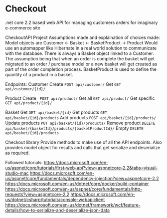 # Checkout

.net core 2.2 based web API for managing customers orders for imaginary e-commerce site

CheckoutAPI Project
Assumptions made and explaination of choices made:
Model objects are Customer <- Basket <- BasketProduct -> Product
Would use an automapper like Hibernate in a real world solution to communicate with the database.
There is always a Basket object linked to a Customer. The assumption being that when an order is complete the basket will get migrated to an order / purchase model or a new basket will get created as part of the order completion process.
BasketProduct is used to define the quantity of a product in a basket.

Endpoints:
Customer
Create `POST api/customer/`
Get `GET api/customer/{id}/`

Product
Create ` POST api/product/`
Get all `GET api/product/`
Get specific `GET api/product/{id}/`

Basket
Get `GET api/basket/{id}`
Get products `GET api/basket/{id}/products`
Add products `POST api/basket/{id}/products/`
Update products `PUT api/basket/{id}/products/`
Remove product `DELETE api/basket/{basketId}/products/{basketProductId}/`
Empty `DELETE api/basket/{id}/products`


Checkout library
Provide methods to make use of all the API endpoints.
Also provides model object for results and calls that get serialize and deserialize as required.


Followed tutorials: 
https://docs.microsoft.com/en-us/aspnet/core/tutorials/first-web-api?view=aspnetcore-2.2&tabs=visual-studio-mac
https://docs.microsoft.com/en-us/aspnet/core/fundamentals/dependency-injection?view=aspnetcore-2.2
https://docs.microsoft.com/en-us/dotnet/core/docker/build-container
https://docs.microsoft.com/en-us/aspnet/core/fundamentals/http-requests?view=aspnetcore-2.2
https://docs.microsoft.com/en-us/dotnet/csharp/tutorials/console-webapiclient
https://docs.microsoft.com/en-us/dotnet/framework/wcf/feature-details/how-to-serialize-and-deserialize-json-data
